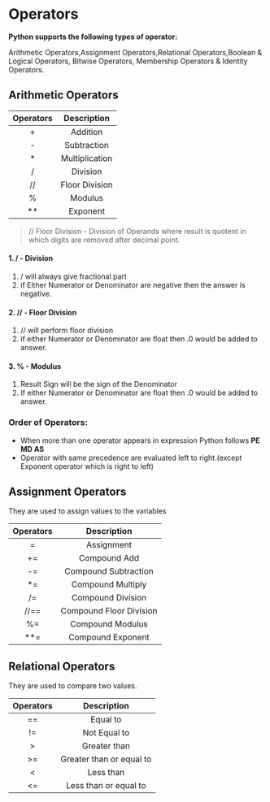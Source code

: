 # Operators

**Python supports the following types of operator:** 

Arithmetic Operators,Assignment Operators,Relational Operators,Boolean & Logical Operators, Bitwise Operators, Membership Operators & Identity Operators.
## Arithmetic Operators
| Operators | Description |
| :-----------: | :-----------: |
|+|Addition|
|-|Subtraction|
|*|Multiplication|
|/|Division|
|//|Floor Division|
|%|Modulus|
|**|Exponent|

> // Floor Division - Division of Operands where result is quotent in which digits are removed after decimal point.

#### 1. / - Division
   1. / will always give fractional part
   2. if Either Numerator or Denominator are negative then the answer is negative.

#### 2. // - Floor Division 
   1. // will perform floor division
   2. if either Numerator or Denominator are float then .0 would be added to answer.

#### 3. % - Modulus
 1. Result Sign will be the sign of the Denominator
 2. If either Numerator or Denominator are float then .0 would be added to answer.

### Order of Operators:
* When more than one operator appears in expression Python follows **PE MD AS**
* Operator with same precedence are evaluated left to right.(except Exponent operator which is right to left)

## Assignment Operators

They are used to assign values to the variables

| Operators | Description |
| :-----------: | :-----------: |
|=|Assignment|
|+=|Compound Add|
|-=|Compound Subtraction|
|*=|Compound Multiply|
|/=|Compound Division|
|//==|Compound Floor Division|
|%=|Compound Modulus|
|**=|Compound Exponent|

## Relational Operators

They are used to compare two values.

| Operators | Description |
| :-----------: | :-----------: |
|==|Equal to|
|!=|Not Equal to|
|>|Greater than|
|>=|Greater than or equal to|
|<|Less than|
|<=|Less than or equal to|
